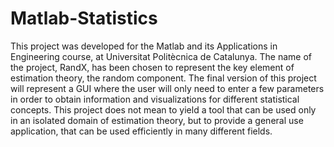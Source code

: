 # Matlab-Statistics

This project was developed for the Matlab and its Applications in Engineering course, at Universitat Politècnica de Catalunya. The name of the project, RandX, has been chosen to represent the key element of estimation theory, the random component. The final version of this project will represent a GUI where the user will only need to enter a few parameters in order to obtain information and visualizations for different statistical concepts. This project does not mean to yield a tool that can be used only in an isolated domain of estimation theory, but to provide a general use application, that can be used efficiently in many different fields.
